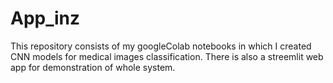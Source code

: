 # App_inz
This repository consists of my googleColab notebooks in which I created CNN models for medical images classification.
There is also a streemlit web app for demonstration of whole system.
